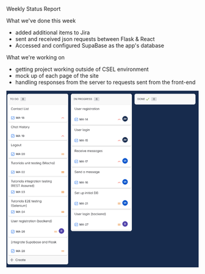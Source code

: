Weekly Status Report

What we've done this week
- added additional items to Jira
- sent and received json requests between Flask & React
- Accessed and configured SupaBase as the app's database

What we're working on
- getting project working outside of CSEL environment
- mock up of each page of the site
- handling responses from the server to requests sent from the front-end

![Jira screenshot](jira_week7.png)
